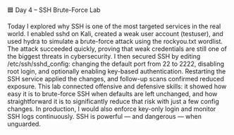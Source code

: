 🟦 Day 4 – SSH Brute-Force Lab

Today I explored why SSH is one of the most targeted services in the real world. I enabled sshd on Kali, created a weak user account (testuser), and used hydra to simulate a brute-force attack using the rockyou.txt wordlist. The attack succeeded quickly, proving that weak credentials are still one of the biggest threats in cybersecurity. I then secured SSH by editing /etc/ssh/sshd\_config: changing the default port from 22 to 2222, disabling root login, and optionally enabling key-based authentication. Restarting the SSH service applied the changes, and follow-up scans confirmed reduced exposure. This lab connected offensive and defensive skills: it showed how easy it is to brute-force SSH when defaults are left unchanged, and how straightforward it is to significantly reduce that risk with just a few config changes. In production, I would also enforce key-only login and monitor SSH logs continuously. SSH is powerful — and dangerous — when unguarded.


